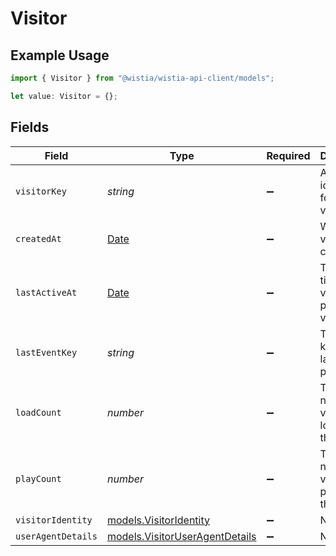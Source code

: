 # Visitor

## Example Usage

```typescript
import { Visitor } from "@wistia/wistia-api-client/models";

let value: Visitor = {};
```

## Fields

| Field                                                                                         | Type                                                                                          | Required                                                                                      | Description                                                                                   |
| --------------------------------------------------------------------------------------------- | --------------------------------------------------------------------------------------------- | --------------------------------------------------------------------------------------------- | --------------------------------------------------------------------------------------------- |
| `visitorKey`                                                                                  | *string*                                                                                      | :heavy_minus_sign:                                                                            | A unique identifier for the visitor.                                                          |
| `createdAt`                                                                                   | [Date](https://developer.mozilla.org/en-US/docs/Web/JavaScript/Reference/Global_Objects/Date) | :heavy_minus_sign:                                                                            | When the visitor was created.                                                                 |
| `lastActiveAt`                                                                                | [Date](https://developer.mozilla.org/en-US/docs/Web/JavaScript/Reference/Global_Objects/Date) | :heavy_minus_sign:                                                                            | The last time the visitor played a video.                                                     |
| `lastEventKey`                                                                                | *string*                                                                                      | :heavy_minus_sign:                                                                            | The event key for the last video play action.                                                 |
| `loadCount`                                                                                   | *number*                                                                                      | :heavy_minus_sign:                                                                            | The total number of videos loaded by the visitor.                                             |
| `playCount`                                                                                   | *number*                                                                                      | :heavy_minus_sign:                                                                            | The total number of videos played by the visitor.                                             |
| `visitorIdentity`                                                                             | [models.VisitorIdentity](../models/visitoridentity.md)                                        | :heavy_minus_sign:                                                                            | N/A                                                                                           |
| `userAgentDetails`                                                                            | [models.VisitorUserAgentDetails](../models/visitoruseragentdetails.md)                        | :heavy_minus_sign:                                                                            | N/A                                                                                           |